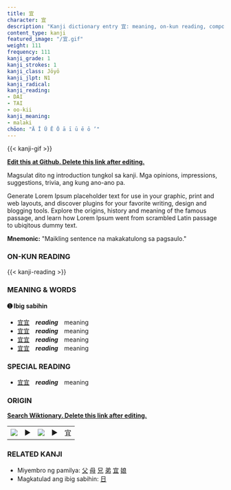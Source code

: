 ```yaml
---
title: 宜
character: 宜
description: "Kanji dictionary entry 宜: meaning, on-kun reading, compounds, origin, related kanji"
content_type: kanji
featured_image: "/宜.gif"
weight: 111
frequency: 111
kanji_grade: 1
kanji_strokes: 1
kanji_class: Jōyō
kanji_jlpt: N1
kanji_radical: 
kanji_reading: 
- DAI
- TAI
- oo-kii
kanji_meaning:
- malaki
chōon: "Ā Ī Ū Ē Ō ā ī ū ē ō ’"
---
```

[//]: # (Don't edit the line below. Kanji animated GIF code is automatically generated.)
{{< kanji-gif >}}

[//]: # (Edit below this line.)

**[Edit this at Github. Delete this link after editing.](https://github.com/tim0g/tim/tree/main/content/kanji/宜/index.md)**

Magsulat dito ng introduction tungkol sa kanji. Mga opinions, impressions, suggestions, trivia, ang kung ano-ano pa.

Generate Lorem Ipsum placeholder text for use in your graphic, print and web layouts, and discover plugins for your favorite writing, design and blogging tools. Explore the origins, history and meaning of the famous passage, and learn how Lorem Ipsum went from scrambled Latin passage to ubiqitous dummy text.
 
**Mnemonic:** "Maikling sentence na makakatulong sa pagsaulo."

### ON-KUN READING

[//]: # (Don't edit the line below. ON-KUN READING code is automatically generated.)
{{< kanji-reading >}}

### MEANING & WORDS

#### ➊ **Ibig sabihin**
  - [宜](../宜)[宜](../宜)　***reading***　meaning
  - [宜](../宜)[宜](../宜)　***reading***　meaning
  - [宜](../宜)[宜](../宜)　***reading***　meaning
  - [宜](../宜)[宜](../宜)　***reading***　meaning

### SPECIAL READING
  - [宜](../宜)[宜](../宜)　***reading***　meaning

### ORIGIN

**[Search Wiktionary. Delete this link after editing.](https://wiktionary.org/wiki/宜)**
<table class="kanji-table"><tr><td>
<img src="60px-宜-bronze.svg.png">
</td><td>▶</td><td>
<img src="60px-宜-oracle.svg.png">
</td><td>▶</td>
<td class="kanji-origin">宜</td>
</tr></table>

### RELATED KANJI
- Miyembro ng pamilya: [父](../父) [母](../母) [兄](../兄) [弟](../弟) [宜](../宜) [娘](../娘)
- Magkatulad ang ibig sabihin: [日](../日)
